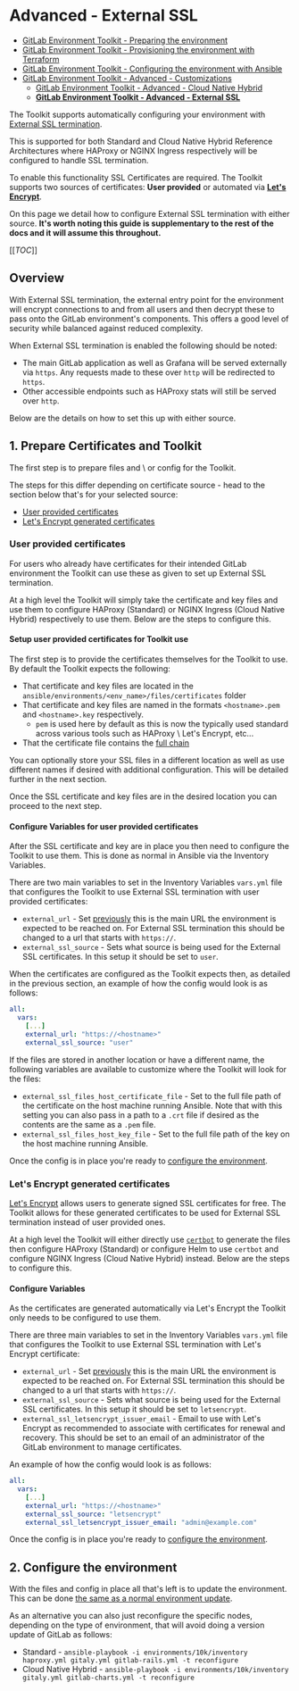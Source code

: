 # Advanced - External SSL

- [GitLab Environment Toolkit - Preparing the environment](environment_prep.md)
- [GitLab Environment Toolkit - Provisioning the environment with Terraform](environment_provision.md)
- [GitLab Environment Toolkit - Configuring the environment with Ansible](environment_configure.md)
- [GitLab Environment Toolkit - Advanced - Customizations](environment_advanced.md)
  - [GitLab Environment Toolkit - Advanced - Cloud Native Hybrid](environment_advanced_hybrid.md)
  - [**GitLab Environment Toolkit - Advanced - External SSL**](environment_advanced_ssl.md)

The Toolkit supports automatically configuring your environment with [External SSL termination](https://docs.gitlab.com/ee/administration/load_balancer.html#load-balancers-terminate-ssl-without-backend-ssl). 

This is supported for both Standard and Cloud Native Hybrid Reference Architectures where HAProxy or NGINX Ingress respectively will be configured to handle SSL termination.

To enable this functionality SSL Certificates are required. The Toolkit supports two sources of certificates: **User provided** or automated via [**Let's Encrypt**](https://letsencrypt.org/).

On this page we detail how to configure External SSL termination with either source. **It's worth noting this guide is supplementary to the rest of the docs and it will assume this throughout.**

[[_TOC_]]

## Overview

With External SSL termination, the external entry point for the environment will encrypt connections to and from all users and then decrypt these to pass onto the GitLab environment's components. This offers a good level of security while balanced against reduced complexity.

When External SSL termination is enabled the following should be noted:

- The main GitLab application as well as Grafana will be served externally via `https`. Any requests made to these over `http` will be redirected to `https`.
- Other accessible endpoints such as HAProxy stats will still be served over `http`.

Below are the details on how to set this up with either source.

## 1. Prepare Certificates and Toolkit

The first step is to prepare files and \ or config for the Toolkit.

The steps for this differ depending on certificate source - head to the section below that's for your selected source:

- [User provided certificates](#user-provided-certificates)
- [Let's Encrypt generated certificates](#lets-encrypt-generated-certificates)

### User provided certificates

For users who already have certificates for their intended GitLab environment the Toolkit can use these as given to set up External SSL termination.

At a high level the Toolkit will simply take the certificate and key files and use them to configure HAProxy (Standard) or NGINX Ingress (Cloud Native Hybrid) respectively to use them. Below are the steps to configure this.

#### Setup user provided certificates for Toolkit use

The first step is to provide the certificates themselves for the Toolkit to use. By default the Toolkit expects the following:

- That certificate and key files are located in the `ansible/environments/<env_name>/files/certificates` folder
- That certificate and key files are named in the formats `<hostname>.pem` and `<hostname>.key` respectively.
  - `pem` is used here by default as this is now the typically used standard across various tools such as HAProxy \ Let's Encrypt, etc...
- That the certificate file contains the [full chain](https://www.digicert.com/kb/ssl-support/pem-ssl-creation.htm)

You can optionally store your SSL files in a different location as well as use different names if desired with additional configuration. This will be detailed further in the next section.

Once the SSL certificate and key files are in the desired location you can proceed to the next step.

#### Configure Variables for user provided certificates

After the SSL certificate and key are in place you then need to configure the Toolkit to use them. This is done as normal in Ansible via the Inventory Variables.

There are two main variables to set in the Inventory Variables `vars.yml` file that configures the Toolkit to use External SSL termination with user provided certificates:

- `external_url` - Set [previously](environment_configure.md) this is the main URL the environment is expected to be reached on. For External SSL termination this should be changed to a url that starts with `https://`.
- `external_ssl_source` - Sets what source is being used for the External SSL certificates. In this setup it should be set to `user`.

When the certificates are configured as the Toolkit expects then, as detailed in the previous section, an example of how the config would look is as follows:

```yml
all:
  vars:
    [...]
    external_url: "https://<hostname>"
    external_ssl_source: "user"
```

If the files are stored in another location or have a different name, the following variables are available to customize where the Toolkit will look for the files:

- `external_ssl_files_host_certificate_file` - Set to the full file path of the certificate on the host machine running Ansible. Note that with this setting you can also pass in a path to a `.crt` file if desired as the contents are the same as a `.pem` file.
- `external_ssl_files_host_key_file` - Set to the full file path of the key on the host machine running Ansible.

Once the config is in place you're ready to [configure the environment](#2-configure-the-environment).

### Let's Encrypt generated certificates

[Let's Encrypt](https://letsencrypt.org/) allows users to generate signed SSL certificates for free. The Toolkit allows for these generated certificates to be used for External SSL termination instead of user provided ones.

At a high level the Toolkit will either directly use [`certbot`](https://certbot.eff.org/) to generate the files then configure HAProxy (Standard) or configure Helm to use `certbot` and configure NGINX Ingress (Cloud Native Hybrid) instead. Below are the steps to configure this.

#### Configure Variables

As the certificates are generated automatically via Let's Encrypt the Toolkit only needs to be configured to use them.

There are three main variables to set in the Inventory Variables `vars.yml` file that configures the Toolkit to use External SSL termination with Let's Encrypt certificate:

- `external_url` - Set [previously](environment_configure.md) this is the main URL the environment is expected to be reached on. For External SSL termination this should be changed to a url that starts with `https://`.
- `external_ssl_source` - Sets what source is being used for the External SSL certificates. In this setup it should be set to `letsencrypt`.
- `external_ssl_letsencrypt_issuer_email` - Email to use with Let's Encrypt as recommended to associate with certificates for renewal and recovery. This should be set to an email of an administrator of the GitLab environment to manage certificates.

An example of how the config would look is as follows:

```yml
all:
  vars:
    [...]
    external_url: "https://<hostname>"
    external_ssl_source: "letsencrypt"
    external_ssl_letsencrypt_issuer_email: "admin@example.com"
```

Once the config is in place you're ready to [configure the environment](#2-configure-the-environment).

## 2. Configure the environment

With the files and config in place all that's left is to update the environment. This can be done [the same as a normal environment update](environment_configure.md#3-configure-update).

As an alternative you can also just reconfigure the specific nodes, depending on the type of environment, that will avoid doing a version update of GitLab as follows:

- Standard - `ansible-playbook -i environments/10k/inventory haproxy.yml gitaly.yml gitlab-rails.yml -t reconfigure`
- Cloud Native Hybrid - `ansible-playbook -i environments/10k/inventory gitaly.yml gitlab-charts.yml -t reconfigure`
